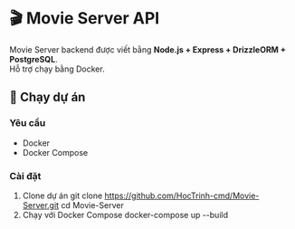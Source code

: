 # 🎬 Movie Server API

Movie Server backend được viết bằng **Node.js + Express + DrizzleORM + PostgreSQL**.  
Hỗ trợ chạy bằng Docker.

## 🚀 Chạy dự án

### Yêu cầu
- Docker
- Docker Compose

### Cài đặt
 1. Clone dự án
git clone https://github.com/HocTrinh-cmd/Movie-Server.git
cd Movie-Server
2. Chạy với Docker Compose
docker-compose up --build
